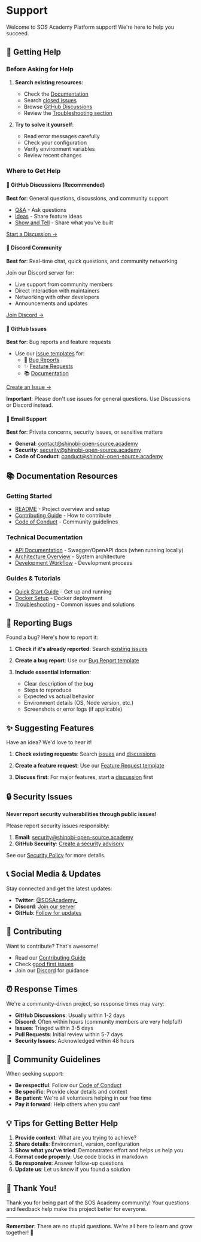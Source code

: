 # Support

Welcome to SOS Academy Platform support! We're here to help you succeed.

## 🤔 Getting Help

### Before Asking for Help

1. **Search existing resources**:
   - Check the [Documentation](../README.md)
   - Search [closed issues](https://github.com/Shinobi-Open-Source-Academy/sos-academy-platform/issues?q=is%3Aissue+is%3Aclosed)
   - Browse [GitHub Discussions](https://github.com/Shinobi-Open-Source-Academy/sos-academy-platform/discussions)
   - Review the [Troubleshooting section](../README.md#troubleshooting)

2. **Try to solve it yourself**:
   - Read error messages carefully
   - Check your configuration
   - Verify environment variables
   - Review recent changes

### Where to Get Help

#### 💬 GitHub Discussions (Recommended)
**Best for**: General questions, discussions, and community support

- [Q&A](https://github.com/Shinobi-Open-Source-Academy/sos-academy-platform/discussions/categories/q-a) - Ask questions
- [Ideas](https://github.com/Shinobi-Open-Source-Academy/sos-academy-platform/discussions/categories/ideas) - Share feature ideas
- [Show and Tell](https://github.com/Shinobi-Open-Source-Academy/sos-academy-platform/discussions/categories/show-and-tell) - Share what you've built

[Start a Discussion →](https://github.com/Shinobi-Open-Source-Academy/sos-academy-platform/discussions/new)

#### 💭 Discord Community
**Best for**: Real-time chat, quick questions, and community networking

Join our Discord server for:
- Live support from community members
- Direct interaction with maintainers
- Networking with other developers
- Announcements and updates

[Join Discord →](https://discord.gg/9Wgx7bCh)

#### 🐛 GitHub Issues
**Best for**: Bug reports and feature requests

- Use our [issue templates](.github/ISSUE_TEMPLATE/) for:
  - 🐛 [Bug Reports](.github/ISSUE_TEMPLATE/bug_report.yml)
  - ✨ [Feature Requests](.github/ISSUE_TEMPLATE/feature_request.yml)
  - 📚 [Documentation](.github/ISSUE_TEMPLATE/documentation.yml)

[Create an Issue →](https://github.com/Shinobi-Open-Source-Academy/sos-academy-platform/issues/new/choose)

**Important**: Please don't use issues for general questions. Use Discussions or Discord instead.

#### 📧 Email Support
**Best for**: Private concerns, security issues, or sensitive matters

- **General**: contact@shinobi-open-source.academy
- **Security**: security@shinobi-open-source.academy
- **Code of Conduct**: conduct@shinobi-open-source.academy

## 📚 Documentation Resources

### Getting Started
- [README](../README.md) - Project overview and setup
- [Contributing Guide](../CONTRIBUTING.md) - How to contribute
- [Code of Conduct](../CODE_OF_CONDUCT.md) - Community guidelines

### Technical Documentation
- [API Documentation](http://localhost:4200/api/docs) - Swagger/OpenAPI docs (when running locally)
- [Architecture Overview](../README.md#-architecture) - System architecture
- [Development Workflow](../CONTRIBUTING.md#-development-workflow) - Development process

### Guides & Tutorials
- [Quick Start Guide](../README.md#-quick-start) - Get up and running
- [Docker Setup](../README.md#option-2-docker-recommended-for-production) - Docker deployment
- [Troubleshooting](../README.md#troubleshooting) - Common issues and solutions

## 🐛 Reporting Bugs

Found a bug? Here's how to report it:

1. **Check if it's already reported**: Search [existing issues](https://github.com/Shinobi-Open-Source-Academy/sos-academy-platform/issues)

2. **Create a bug report**: Use our [Bug Report template](.github/ISSUE_TEMPLATE/bug_report.yml)

3. **Include essential information**:
   - Clear description of the bug
   - Steps to reproduce
   - Expected vs actual behavior
   - Environment details (OS, Node version, etc.)
   - Screenshots or error logs (if applicable)

## ✨ Suggesting Features

Have an idea? We'd love to hear it!

1. **Check existing requests**: Search [issues](https://github.com/Shinobi-Open-Source-Academy/sos-academy-platform/issues) and [discussions](https://github.com/Shinobi-Open-Source-Academy/sos-academy-platform/discussions)

2. **Create a feature request**: Use our [Feature Request template](.github/ISSUE_TEMPLATE/feature_request.yml)

3. **Discuss first**: For major features, start a [discussion](https://github.com/Shinobi-Open-Source-Academy/sos-academy-platform/discussions/new?category=ideas) first

## 🔒 Security Issues

**Never report security vulnerabilities through public issues!**

Please report security issues responsibly:

1. **Email**: security@shinobi-open-source.academy
2. **GitHub Security**: [Create a security advisory](https://github.com/Shinobi-Open-Source-Academy/sos-academy-platform/security/advisories/new)

See our [Security Policy](../SECURITY.md) for more details.

## 📞 Social Media & Updates

Stay connected and get the latest updates:

- **Twitter**: [@SOSAcademy_](https://x.com/SOSAcademy_)
- **Discord**: [Join our server](https://discord.gg/9Wgx7bCh)
- **GitHub**: [Follow for updates](https://github.com/Shinobi-Open-Source-Academy)

## 🤝 Contributing

Want to contribute? That's awesome!

- Read our [Contributing Guide](../CONTRIBUTING.md)
- Check [good first issues](https://github.com/Shinobi-Open-Source-Academy/sos-academy-platform/issues?q=is%3Aissue+is%3Aopen+label%3A%22good+first+issue%22)
- Join our [Discord](https://discord.gg/9Wgx7bCh) for guidance

## ⏰ Response Times

We're a community-driven project, so response times may vary:

- **GitHub Discussions**: Usually within 1-2 days
- **Discord**: Often within hours (community members are very helpful!)
- **Issues**: Triaged within 3-5 days
- **Pull Requests**: Initial review within 5-7 days
- **Security Issues**: Acknowledged within 48 hours

## 🌟 Community Guidelines

When seeking support:

- **Be respectful**: Follow our [Code of Conduct](../CODE_OF_CONDUCT.md)
- **Be specific**: Provide clear details and context
- **Be patient**: We're all volunteers helping in our free time
- **Pay it forward**: Help others when you can!

## 💡 Tips for Getting Better Help

1. **Provide context**: What are you trying to achieve?
2. **Share details**: Environment, version, configuration
3. **Show what you've tried**: Demonstrates effort and helps us help you
4. **Format code properly**: Use code blocks in markdown
5. **Be responsive**: Answer follow-up questions
6. **Update us**: Let us know if you found a solution

## 🙏 Thank You!

Thank you for being part of the SOS Academy community! Your questions and feedback help make this project better for everyone.

---

**Remember**: There are no stupid questions. We're all here to learn and grow together! 🚀
